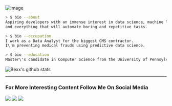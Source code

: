 ![image](https://media1.giphy.com/media/L3bj6t3opdeNddYCyl/giphy.gif)


```bash
> $ bio --about
Aspiring developers with an immense interest in data science, machine learning,
and everything that will automate boring and repetitive tasks.

> $ bio --occupation
I work as a Data Analyst for the biggest CMS contractor.
I\'m preventing medical frauds using predictive data science.

> $ bio --education
Master\'s candidate in Computer Science from the University of Pennsylvania.
```

![Bexx's github stats](https://github-readme-stats.vercel.app/api?username=bexxmodd&show_icons=true&theme=synthwave)



----------
### For More Interesting Content Follow Me On Social Media

[<img src="https://i.imgur.com/fFlVB1c.png">](https://www.twitter.com/bexxmodd) [<img src="https://i.imgur.com/wcvwfoZ.png">](https://www.linkedin.com/in/bmodebadze) [<img src="https://i.imgur.com/gnDF5oQ.png">](https://www.github.com/bexxmodd) 
